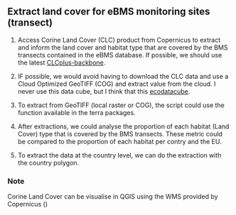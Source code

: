 ## Extract land cover for eBMS monitoring sites (transect)

1. Access Corine Land Cover (CLC) product from Copernicus to extract and inform the land cover and habitat type that are covered by the BMS transects contained in the eBMS database. If possible, we should use the latest [CLCplus-backbone](https://land.copernicus.eu/en/products/clc-backbone).

2. IF possible, we would avoid having to download the CLC data and use a Cloud Optimized GeoTIFF (COG) and extract value from the cloud. I never use this data cube, but I think that this [ecodatacube](https://stac.ecodatacube.eu/landcover_clc.plus/collection.json?.language=en).

3. To extract from GeoTIFF (local raster or COG), the script could use the function available in the terra packages. 

4. After extractions, we could analyse the proportion of each habitat (Land Cover) type that is covered by the BMS transects. These metric could be compared to the proportion of each habitat per contry and the EU.

5. To extract the data at the country level, we can do the extraction with the country polygon.

### Note
Corine Land Cover can be visualise in QGIS using the WMS provided by Copernicus ()